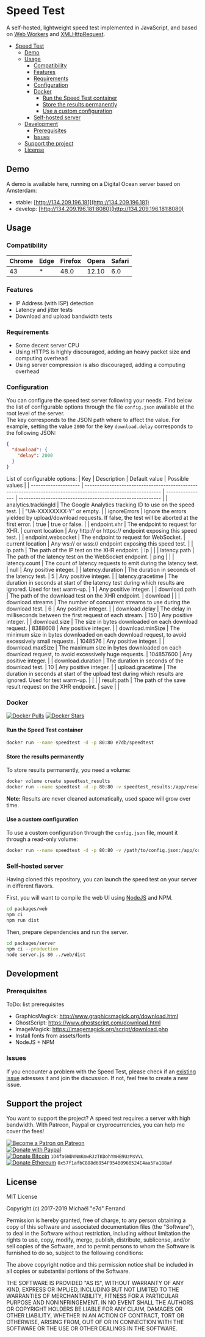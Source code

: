 # Speed Test

A self-hosted, lightweight speed test implemented in JavaScript, and based on [Web Workers](https://developer.mozilla.org/docs/Web/API/Web_Workers_API) and [XMLHttpRequest](https://developer.mozilla.org/docs/Web/API/XMLHttpRequest).

- [Speed Test](#speed-test)
  - [Demo](#demo)
  - [Usage](#usage)
    - [Compatibility](#compatibility)
    - [Features](#features)
    - [Requirements](#requirements)
    - [Configuration](#configuration)
    - [Docker](#docker)
      - [Run the Speed Test container](#run-the-speed-test-container)
      - [Store the results permanently](#store-the-results-permanently)
      - [Use a custom configuration](#use-a-custom-configuration)
    - [Self-hosted server](#self-hosted-server)
  - [Development](#development)
    - [Prerequisites](#prerequisites)
    - [Issues](#issues)
  - [Support the project](#support-the-project)
  - [License](#license)

## Demo

A demo is available here, running on a Digital Ocean server based on Amsterdam:

- stable: [http://134.209.196.181](http://134.209.196.181)
- develop: [http://134.209.196.181:8080](http://134.209.196.181:8080)

## Usage

### Compatibility

| Chrome | Edge | Firefox | Opera | Safari |
| ------ | ---- | ------- | ----- | ------ |
| 43     | \*   | 48.0    | 12.10 | 6.0    |

### Features

- IP Address (with ISP) detection
- Latency and jitter tests
- Download and upload bandwidth tests

### Requirements

- Some decent server CPU
- Using HTTPS is highly discouraged, adding an heavy packet size and computing overhead
- Using server compression is also discouraged, adding a computing overhead

### Configuration

You can configure the speed test server following your needs. Find below the list of configurable options through the file `config.json` available at the root level of the server.  
The key corresponds to the JSON path where to affect the value. For example, setting the value `2000` for the key `download.delay` corresponds to the following JSON:

```json
{
  "download": {
    "delay": 2000
  }
}
```

List of configurable options:
| Key                  | Description                                                                                                   | Default value    | Possible values                                            |
| -------------------- | ------------------------------------------------------------------------------------------------------------- | ---------------- | ---------------------------------------------------------- |
| analytics.trackingId | The Google Analytics tracking ID to use on the speed test.                                                    |                  | "UA-XXXXXXXX-Y" or empty.                                  |
| ignoreErrors         | Ignore the errors yielded by upload/download requests. If false, the test will be aborted at the first error. | true             | true or false.                                             |
| endpoint.xhr         | The endpoint to request for XHR.                                                                              | current location | Any http:// or https:// endpoint exposing this speed test. |
| endpoint.websocket   | The endpoint to request for WebSocket.                                                                        | current location | Any ws:// or wss:// endpoint exposing this speed test.     |
| ip.path              | The path of the IP test on the XHR endpoint.                                                                  | ip               |                                                            |
| latency.path         | The path of the latency test on the WebSocket endpoint.                                                       | ping             |                                                            |
| latency.count        | The count of latency requests to emit during the latency test.                                                | null             | Any positive integer.                                      |
| latency.duration     | The duration in seconds of the latency test.                                                                  | 5                | Any positive integer.                                      |
| latency.gracetime    | The duration in seconds at start of the latency test during which results are ignored. Used for test warm-up. | 1                | Any positive integer.                                      |
| download.path        | The path of the download test on the XHR endpoint.                                                            | download         |                                                            |
| download.streams     | The number of concurrent streams to use during the download test.                                             | 6                | Any positive integer.                                      |
| download.delay       | The delay in milliseconds between the first request of each stream.                                           | 150              | Any positive integer.                                      |
| download.size        | The size in bytes downloaded on each download request.                                                        | 8388608          | Any positive integer.                                      |
| download.minSize     | The minimum size in bytes downloaded on each download request, to avoid excessively small requests.           | 1048576          | Any positive integer.                                      |
| download.maxSize     | The maximum size in bytes downloaded on each download request, to avoid excessively huge requests.            | 104857600        | Any positive integer.                                      |
| download.duration    | The duration in seconds of the download test.                                                                 | 10               | Any positive integer.                                      |
| upload.gracetime     | The duration in seconds at start of the upload test during which results are ignored. Used for test warm-up.  |                  |                                                            |
| result.path          | The path of the save result request on the XHR endpoint.                                                      | save             |                                                            |

### Docker

[![Docker Pulls](https://img.shields.io/docker/pulls/e7db/speedtest.svg)](https://hub.docker.com/r/e7db/speedtest)
[![Docker Stars](https://img.shields.io/docker/stars/e7db/speedtest.svg)](https://hub.docker.com/r/e7db/speedtest)

#### Run the Speed Test container

```sh
docker run --name speedtest -d -p 80:80 e7db/speedtest
```

#### Store the results permanently

To store results permanently, you need a volume:

```sh
docker volume create speedtest_results
docker run --name speedtest -d -p 80:80 -v speedtest_results:/app/results e7db/speedtest
```

**Note:** Results are never cleaned automatically, used space will grow over time.

#### Use a custom configuration

To use a custom configuration through the `config.json` file, mount it through a read-only volume:

```sh
docker run --name speedtest -d -p 80:80 -v /path/to/config.json:/app/config.json:ro e7db/speedtest
```

### Self-hosted server

Having cloned this repository, you can launch the speed test on your server in different flavors.

First, you will want to compile the web UI using [NodeJS](https://nodejs.org/) and NPM.

```sh
cd packages/web
npm ci
npm run dist
```

Then, prepare dependencies and run the server.

```sh
cd packages/server
npm ci --production
node server.js 80 ../web/dist
```

## Development

### Prerequisites

ToDo: list prerequisites

- GraphicsMagick: http://www.graphicsmagick.org/download.html
- GhostScript: https://www.ghostscript.com/download.html
- ImageMagick: https://imagemagick.org/script/download.php
- Install fonts from assets/fonts
- NodeJS + NPM

### Issues

If you encounter a problem with the Speed Test, please check if an [existing issue](https://github.com/e7d/speedtest/issues) adresses it and join the discussion. If not, feel free to create a new issue.

## Support the project

You want to support the project? A speed test requires a server with high bandwidth. With Patreon, Paypal or cryprocurrencies, you can help me cover the fees!

[![Become a Patron on Patreon](https://img.shields.io/badge/sponsor-patreon-orange.svg)](https://www.patreon.com/e7d)  
[![Donate with Paypal](https://img.shields.io/badge/donate-paypal-blue.svg)](https://www.paypal.com/cgi-bin/webscr?cmd=_s-xclick&hosted_button_id=B28JLHA4UNKQC&source=url)  
[![Donate Bitcoin](https://img.shields.io/badge/donate-bitcoin-yellow.svg)](bitcoin:1D4fa6WDVNmKmwRJzTKDohYmHB9UzMsVVL?message=Speed%20%Test%20donation) `1D4fa6WDVNmKmwRJzTKDohYmHB9UzMsVVL`  
[![Donate Ethereum](https://img.shields.io/badge/donate-ethereum-lightgrey.svg)](ethereum:0x57f1afbC888d6954F954B0960524E4aa5Fa188af?message=Speed%20%Test%20donation) `0x57f1afbC888d6954F954B0960524E4aa5Fa188af`

## License

MIT License

Copyright (c) 2017-2019 Michaël "e7d" Ferrand

Permission is hereby granted, free of charge, to any person obtaining a copy
of this software and associated documentation files (the "Software"), to deal
in the Software without restriction, including without limitation the rights
to use, copy, modify, merge, publish, distribute, sublicense, and/or sell
copies of the Software, and to permit persons to whom the Software is
furnished to do so, subject to the following conditions:

The above copyright notice and this permission notice shall be included in all
copies or substantial portions of the Software.

THE SOFTWARE IS PROVIDED "AS IS", WITHOUT WARRANTY OF ANY KIND, EXPRESS OR
IMPLIED, INCLUDING BUT NOT LIMITED TO THE WARRANTIES OF MERCHANTABILITY,
FITNESS FOR A PARTICULAR PURPOSE AND NONINFRINGEMENT. IN NO EVENT SHALL THE
AUTHORS OR COPYRIGHT HOLDERS BE LIABLE FOR ANY CLAIM, DAMAGES OR OTHER
LIABILITY, WHETHER IN AN ACTION OF CONTRACT, TORT OR OTHERWISE, ARISING FROM,
OUT OF OR IN CONNECTION WITH THE SOFTWARE OR THE USE OR OTHER DEALINGS IN THE
SOFTWARE.
